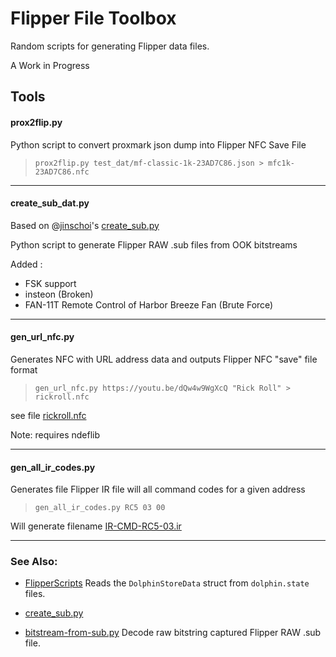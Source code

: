 # Flipper File Toolbox #

Random scripts for generating Flipper data files.

A Work in Progress

## Tools ##

#### prox2flip.py ####

Python script to convert proxmark json dump into Flipper NFC Save File

>`prox2flip.py test_dat/mf-classic-1k-23AD7C86.json > mfc1k-23AD7C86.nfc`

---
 
#### create_sub_dat.py ####

Based on @[jinschoi](https://gist.github.com/jinschoi)'s [create_sub.py](https://gist.github.com/jinschoi/f39dbd82e4e3d99d32ab6a9b8dfc2f55)

Python script to generate Flipper RAW .sub files from OOK bitstreams

Added :
* FSK support
* insteon (Broken)
* FAN-11T Remote Control of Harbor Breeze Fan (Brute Force)

---

#### gen_url_nfc.py ####

Generates NFC with URL address data and outputs Flipper NFC "save" file format

>`gen_url_nfc.py https://youtu.be/dQw4w9WgXcQ "Rick Roll" > rickroll.nfc`

see file [rickroll.nfc](test_dat/rickroll.nfc)

Note: requires ndeflib

---

#### gen_all_ir_codes.py ####

Generates file Flipper IR file will all command codes for a given address

>`gen_all_ir_codes.py RC5 03 00`

Will generate filename [IR-CMD-RC5-03.ir](test_dat/IR-CMD-RC5-03.ir)

---

### See Also: ###


* [FlipperScripts](https://github.com/DroomOne/FlipperScripts.git)
	Reads the `DolphinStoreData` struct from `dolphin.state` files.

* [create_sub.py](https://gist.github.com/jinschoi/f39dbd82e4e3d99d32ab6a9b8dfc2f55)

* [bitstream-from-sub.py](https://gist.github.com/jinschoi/40a470e432c6ac244be8159145454b5c)
	Decode raw bitstring captured Flipper RAW .sub file.

